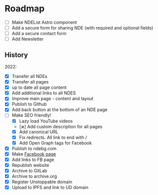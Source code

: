 # Roadmap

- [ ] Make NDEList Astro component
- [ ] Add a secure form for sharing NDE (with required and optional fields)
- [ ] Add a secure contact form
- [ ] Add Newsletter

## History

2022:

- [x] Transfer all NDEs
- [x] Transfer all pages
- [x] up to date all page content
- [x] Add additional links to all NDES
- [x] Improve main page - content and layout
- [x] Publish to Github
- [x] Add back button at the bottom of an NDE page 
- [ ] Make SEO friendly!
  - [x] Lazy load YouTube videos
  - [ж] Add custom description for all pages
  - [x] Add canonical URL
  - [x] Fix redirects. All link to end with /
  - [x] Add Open Graph tags for Facebook
- [x] Publish to ndebg.com
- [x] Make [Facebook page](https://www.facebook.com/ndebgcom/)
- [x] Add links to FB page
- [x] Republish website
- [x] Archive to GitLab
- [x] Archive to archive.org
- [x] Register Unstoppable domain
- [x] Upload to IPFS and link to UD domain